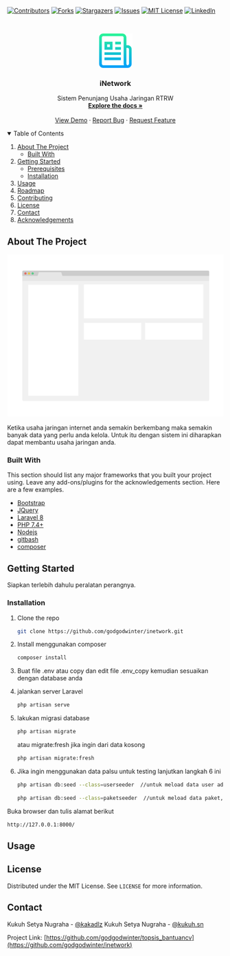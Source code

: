 <!--
*** Thanks for checking out the Best-README-Template. If you have a suggestion
*** that would make this better, please fork the repo and create a pull request
*** or simply open an issue with the tag "enhancement".
*** Thanks again! Now go create something AMAZING! :D
-->



<!-- PROJECT SHIELDS -->
<!--
*** I'm using markdown "reference style" links for readability.
*** Reference links are enclosed in brackets [ ] instead of parentheses ( ).
*** See the bottom of this document for the declaration of the reference variables
*** for contributors-url, forks-url, etc. This is an optional, concise syntax you may use.
*** https://www.markdownguide.org/basic-syntax/#reference-style-links
-->
[![Contributors][contributors-shield]][contributors-url]
[![Forks][forks-shield]][forks-url]
[![Stargazers][stars-shield]][stars-url]
[![Issues][issues-shield]][issues-url]
[![MIT License][license-shield]][license-url]
[![LinkedIn][linkedin-shield]][linkedin-url]



<!-- PROJECT LOGO -->
<br />
<p align="center">
  <a href="https://github.com/othneildrew/Best-README-Template">
    <img src="images/logo.png" alt="Logo" width="80" height="80">
  </a>

  <h3 align="center">iNetwork</h3>

  <p align="center">
    Sistem Penunjang Usaha Jaringan RTRW
    <br />
    <a href="https://github.com/godgodwinter/inetwork"><strong>Explore the docs »</strong></a>
    <br />
    <br />
    <a href="https://github.com/godgodwinter/inetwork">View Demo</a>
    ·
    <a href="https://twitter.com/kakadlz">Report Bug</a>
    ·
    <a href="https://twitter.com/kakadlz">Request Feature</a>
  </p>
</p>



<!-- TABLE OF CONTENTS -->
<details open="open">
  <summary>Table of Contents</summary>
  <ol>
    <li>
      <a href="#about-the-project">About The Project</a>
      <ul>
        <li><a href="#built-with">Built With</a></li>
      </ul>
    </li>
    <li>
      <a href="#getting-started">Getting Started</a>
      <ul>
        <li><a href="#prerequisites">Prerequisites</a></li>
        <li><a href="#installation">Installation</a></li>
      </ul>
    </li>
    <li><a href="#usage">Usage</a></li>
    <li><a href="#roadmap">Roadmap</a></li>
    <li><a href="#contributing">Contributing</a></li>
    <li><a href="#license">License</a></li>
    <li><a href="#contact">Contact</a></li>
    <li><a href="#acknowledgements">Acknowledgements</a></li>
  </ol>
</details>



<!-- ABOUT THE PROJECT -->
## About The Project

[![Product Name Screen Shot][product-screenshot]](https://example.com)

Ketika usaha jaringan internet anda semakin berkembang maka semakin banyak data yang perlu anda kelola. Untuk itu dengan sistem ini diharapkan dapat membantu usaha jaringan anda.

### Built With

This section should list any major frameworks that you built your project using. Leave any add-ons/plugins for the acknowledgements section. Here are a few examples.
* [Bootstrap](https://getbootstrap.com)
* [JQuery](https://jquery.com)
* [Laravel 8](https://laravel.com)
* [PHP 7.4+](https://php.net)
* [Nodejs](https://node.js)
* [gitbash](https://git-scm.com/downloads)
* [composer](https://getcomposer.org/)



<!-- GETTING STARTED -->
## Getting Started

Siapkan terlebih dahulu peralatan perangnya.

<!-- ### Prerequisites

This is an example of how to list things you need to use the software and how to install them.
* npm
  ```sh
  npm install npm@latest -g
  ``` -->

### Installation

<!-- 1. Get a free API Key at [https://example.com](https://example.com) -->
1. Clone the repo
   ```sh
   git clone https://github.com/godgodwinter/inetwork.git
   ```
2. Install menggunakan composer
   ```sh
   composer install
   ```
3. Buat file .env atau copy dan edit file .env_copy kemudian sesuaikan dengan database anda

4. jalankan server Laravel
   ```sh
   php artisan serve
   ```
5. lakukan migrasi database
   ```sh
   php artisan migrate
   ```
   atau migrate:fresh jika ingin dari data kosong
   ```sh
   php artisan migrate:fresh
   ```
6. Jika ingin menggunakan data palsu untuk testing lanjutkan langkah 6 ini
   ```sh
   php artisan db:seed --class=userseeder  //untuk meload data user admin@gmail.com pass 12345678
   ```

   ```sh
   php artisan db:seed --class=paketseeder  //untuk meload data paket, jenis alat, jenis pendapatan , jenis pengeluaran dll
   ```
   

Buka browser dan tulis alamat berikut
   
   ```sh
   http://127.0.0.1:8000/
   ```

<!-- USAGE EXAMPLES -->
## Usage



<!-- LICENSE -->
## License

Distributed under the MIT License. See `LICENSE` for more information.



<!-- CONTACT -->
## Contact

Kukuh Setya Nugraha - [@kakadlz](https://twitter.com/kakadlz) 
Kukuh Setya Nugraha - [@kukuh.sn](https://www.instagram.com/kukuh.sn/) 

Project Link: [https://github.com/godgodwinter/topsis_bantuancv](https://github.com/godgodwinter/inetwork)






<!-- MARKDOWN LINKS & IMAGES -->
<!-- https://www.markdownguide.org/basic-syntax/#reference-style-links -->
[contributors-shield]: https://img.shields.io/github/contributors/godgodwinter/inetwork.svg?style=for-the-badge
[contributors-url]: https://github.com/godgodwinter/inetwork/graphs/contributors
[forks-shield]: https://img.shields.io/github/forks/othneildrew/Best-README-Template.svg?style=for-the-badge
[forks-url]: https://github.com/godgodwinter/inetwork/network/members
[stars-shield]: https://img.shields.io/github/stars/othneildrew/Best-README-Template.svg?style=for-the-badge
[stars-url]: https://github.com/godgodwinter/inetwork/stargazers
[issues-shield]: https://img.shields.io/github/issues/othneildrew/Best-README-Template.svg?style=for-the-badge
[issues-url]: https://github.com/godgodwinter/inetwork/issues
[license-shield]: https://img.shields.io/github/license/othneildrew/Best-README-Template.svg?style=for-the-badge
[license-url]: https://github.com/godgodwinter/inetwork/blob/master/LICENSE.txt
[linkedin-shield]: https://img.shields.io/badge/-LinkedIn-black.svg?style=for-the-badge&logo=linkedin&colorB=555
[linkedin-url]: https://www.instagram.com/kukuh.sn/
[product-screenshot]: images/screenshot.png

